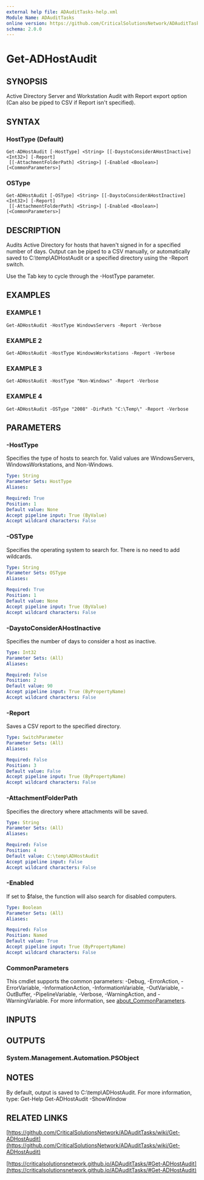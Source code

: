 ```yaml
---
external help file: ADAuditTasks-help.xml
Module Name: ADAuditTasks
online version: https://github.com/CriticalSolutionsNetwork/ADAuditTasks/wiki/Get-ADHostAudit
schema: 2.0.0
---
```


# Get-ADHostAudit

## SYNOPSIS
Active Directory Server and Workstation Audit with Report export option (Can also be piped to CSV if Report isn't specified).

## SYNTAX

### HostType (Default)
```
Get-ADHostAudit [-HostType] <String> [[-DaystoConsiderAHostInactive] <Int32>] [-Report]
 [[-AttachmentFolderPath] <String>] [-Enabled <Boolean>] [<CommonParameters>]
```

### OSType
```
Get-ADHostAudit [-OSType] <String> [[-DaystoConsiderAHostInactive] <Int32>] [-Report]
 [[-AttachmentFolderPath] <String>] [-Enabled <Boolean>] [<CommonParameters>]
```

## DESCRIPTION
Audits Active Directory for hosts that haven't signed in for a specified number of days.
Output can be piped to a CSV manually, or automatically saved to C:\temp\ADHostAudit or a specified directory using the -Report switch.

Use the Tab key to cycle through the -HostType parameter.

## EXAMPLES

### EXAMPLE 1
```
Get-ADHostAudit -HostType WindowsServers -Report -Verbose
```

### EXAMPLE 2
```
Get-ADHostAudit -HostType WindowsWorkstations -Report -Verbose
```

### EXAMPLE 3
```
Get-ADHostAudit -HostType "Non-Windows" -Report -Verbose
```

### EXAMPLE 4
```
Get-ADHostAudit -OSType "2008" -DirPath "C:\Temp\" -Report -Verbose
```

## PARAMETERS

### -HostType
Specifies the type of hosts to search for.
Valid values are WindowsServers, WindowsWorkstations, and Non-Windows.

```yaml
Type: String
Parameter Sets: HostType
Aliases:

Required: True
Position: 1
Default value: None
Accept pipeline input: True (ByValue)
Accept wildcard characters: False
```

### -OSType
Specifies the operating system to search for.
There is no need to add wildcards.

```yaml
Type: String
Parameter Sets: OSType
Aliases:

Required: True
Position: 1
Default value: None
Accept pipeline input: True (ByValue)
Accept wildcard characters: False
```

### -DaystoConsiderAHostInactive
Specifies the number of days to consider a host as inactive.

```yaml
Type: Int32
Parameter Sets: (All)
Aliases:

Required: False
Position: 2
Default value: 90
Accept pipeline input: True (ByPropertyName)
Accept wildcard characters: False
```

### -Report
Saves a CSV report to the specified directory.

```yaml
Type: SwitchParameter
Parameter Sets: (All)
Aliases:

Required: False
Position: 3
Default value: False
Accept pipeline input: True (ByPropertyName)
Accept wildcard characters: False
```

### -AttachmentFolderPath
Specifies the directory where attachments will be saved.

```yaml
Type: String
Parameter Sets: (All)
Aliases:

Required: False
Position: 4
Default value: C:\temp\ADHostAudit
Accept pipeline input: False
Accept wildcard characters: False
```

### -Enabled
If set to $false, the function will also search for disabled computers.

```yaml
Type: Boolean
Parameter Sets: (All)
Aliases:

Required: False
Position: Named
Default value: True
Accept pipeline input: True (ByPropertyName)
Accept wildcard characters: False
```

### CommonParameters
This cmdlet supports the common parameters: -Debug, -ErrorAction, -ErrorVariable, -InformationAction, -InformationVariable, -OutVariable, -OutBuffer, -PipelineVariable, -Verbose, -WarningAction, and -WarningVariable. For more information, see [about_CommonParameters](http://go.microsoft.com/fwlink/?LinkID=113216).

## INPUTS

## OUTPUTS

### System.Management.Automation.PSObject
## NOTES
By default, output is saved to C:\temp\ADHostAudit.
For more information, type: Get-Help Get-ADHostAudit -ShowWindow

## RELATED LINKS

[https://github.com/CriticalSolutionsNetwork/ADAuditTasks/wiki/Get-ADHostAudit](https://github.com/CriticalSolutionsNetwork/ADAuditTasks/wiki/Get-ADHostAudit)

[https://criticalsolutionsnetwork.github.io/ADAuditTasks/#Get-ADHostAudit](https://criticalsolutionsnetwork.github.io/ADAuditTasks/#Get-ADHostAudit)

